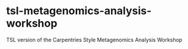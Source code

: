 # tsl-metagenomics-analysis-workshop
TSL version of the Carpentries Style Metagenomics Analysis Workshop
